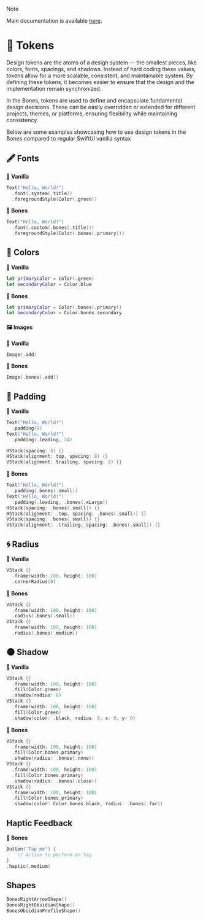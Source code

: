> [!NOTE]
> Main documentation is available [here](../README.md).

# 🎨 Tokens
Design tokens are the atoms of a design system — the smallest pieces, like colors, fonts, spacings, and shadows. Instead of hard coding these values, tokens allow for a more scalable, consistent, and maintainable system. By defining these tokens, it becomes easier to ensure that the design and the implementation remain synchronized.

In the Bones, tokens are used to define and encapsulate fundamental design decisions. These can be easily overridden or extended for different projects, themes, or platforms, ensuring flexibility while maintaining consistency.

Below are some examples showcasing how to use design tokens in the Bones compared to regular SwiftUI vanilla syntax

## 🖋 Fonts
**🍦 Vanilla**
```swift
Text("Hello, World!")
  .font(.system(.title))
  .foregroundStyle(Color(.green))
```
**🦴 Bones**
```swift
Text("Hello, World!")
  .font(.custom(.bones(.title)))
  .foregroundStyle(Color(.bones(.primary)))
```

## 🌈 Colors
**🍦 Vanilla**
```swift
let primaryColor = Color(.green)
let secondaryColor = Color.blue
```
**🦴 Bones**
```swift
let primaryColor = Color(.bones(.primary))
let secondaryColor = Color.bones.secondary
```

#### 🖼 Images 
**🍦 Vanilla**
```swift 
Image(.add)
````
**🦴 Bones**
```swift
Image(.bones(.add))
```

## 📏 Padding
**🍦 Vanilla**
```swift
Text("Hello, World!")
  .padding(8)
Text("Hello, World!")
  .padding(.leading, 24)

HStack(spacing: 8) {}
HStack(alignment: top, spacing: 8) {}
VStack(alignment: trailing, spacing: 8) {}
```
**🦴 Bones**
```swift
Text("Hello, World!")
  .padding(.bones(.small))
Text("Hello, World!")
  .padding(.leading, .bones(.xLarge)) 
HStack(spacing: .bones(.small)) {}
HStack(alignment: .top, spacing: .bones(.small)) {}
VStack(spacing: .bones(.small)) {}
VStack(alignment: .trailing, spacing: .bones(.small)) {}
```

## 🌀 Radius
**🍦 Vanilla**
```swift
VStack {}
  .frame(width: 100, height: 100)
  .cornerRadius(8)
```
**🦴 Bones**
```swift
VStack {}
  .frame(width: 100, height: 100)
  .radius(.bones(.small))
VStack {}
  .frame(width: 100, height: 100)
  .radius(.bones(.medium))
```

## 🌑 Shadow
**🍦 Vanilla**
```swift
VStack {}
  .frame(width: 100, height: 100)
  .fill(Color.green)
  .shadow(radius: 8)
VStack {}
  .frame(width: 100, height: 100)
  .fill(Color.green)
  .shadow(color: .black, radius: 8, x: 0, y: 0)
```
**🦴 Bones**
```swift
VStack {}
  .frame(width: 100, height: 100)
  .fill(Color.bones.primary)
  .shadow(radius: .bones(.none))
VStack {}
  .frame(width: 100, height: 100)
  .fill(Color.bones.primary)
  .shadow(radius: .bones(.close))
VStack {}
  .frame(width: 100, height: 100)
  .fill(Color.bones.primary)
  .shadow(color: Color.bones.black, radius: .bones(.far))
```

## Haptic Feedback
**🦴 Bones**
```swift
Button("Tap me") {
    // Action to perform on tap
}
.haptic(.medium)
```

## Shapes
```swift
BonesRightArrowShape()
BonesRightObsidianShape()
BonesObsidianProfileShape()
```